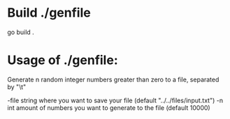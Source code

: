 # Build ./genfile

go build .

# Usage of ./genfile:

Generate n random integer numbers greater than zero to a file, separated by "\t"

  -file string
    	where you want to save your file (default "../../files/input.txt")
  -n int
    	amount of numbers you want to generate to the file (default 10000)